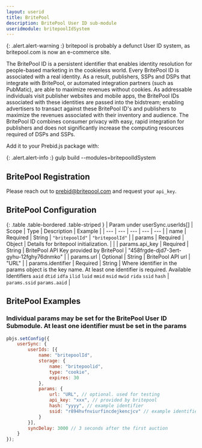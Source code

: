 ```yaml
---
layout: userid
title: BritePool
description: BritePool User ID sub-module
useridmodule: britepoolIdSystem
---
```


{: .alert.alert-warning :}
britepool is probably a defunct User ID system, as britepool.com is now an e-commerce site.

The BritePool ID is a persistent identifier that enables identity resolution for people-based marketing in the cookieless world. Every BritePool ID is associated with a real identity. As a result, publishers, SSPs and DSPs that integrate with BritePool, or automated
integration partners (such as PubMatic), are able to maximize revenues without cookies. As addressable individuals visit publisher websites and mobile apps, the BritePool IDs associated with these identities are passed into the bidstream; enabling advertisers to transact against these BritePool ID's and publishers to maximize the revenues associated with their inventory and audience. The BritePool ID combines consumer privacy with easy, rapid integration for publishers and does not significantly increase the computing resources required of DSPs and SSPs.

Add it to your Prebid.js package with:

{: .alert.alert-info :}
gulp build --modules=britepoolIdSystem

## BritePool Registration

Please reach out to [prebid@britepool.com](mailto:prebid@britepool.com) and request your `api_key`.

## BritePool Configuration

{: .table .table-bordered .table-striped }
| Param under userSync.userIds[] | Scope | Type | Description | Example |
| --- | --- | --- | --- | --- |
| name | Required | String | `"britepoolId"` | `"britepoolId"` |
| params | Required | Object | Details for britepool initialization. | |
| params.api_key | Required | String | BritePool API Key provided by BritePool | "458frgde-djd7-3ert-gyhu-12fghy76dnmko" |
| params.url | Optional | String | BritePool API url | "URL" |
| params.identifier | Required | String | Where identifier in the params object is the key name. At least one identifier is required. Available Identifiers `aaid` `dtid` `idfa` `ilid` `luid` `mmid` `msid` `mwid` `rida` `ssid` `hash` | `params.ssid` `params.aaid` |

## BritePool Examples

### Individual params may be set for the BritePool User ID Submodule. At least one identifier must be set in the params

```javascript
pbjs.setConfig({
    userSync: {
        userIds: [{
            name: "britepoolId",
            storage: {
                name: "britepoolid",
                type: "cookie",
                expires: 30
            },
            params: {
                url: "URL", // optional. used for testing
                api_key: "xxx", // provided by britepool
                hash: "yyyy", // example identifier
                ssid: "r894hvfnviurfincdejkencjcv" // example identifier
            }
        }],
        syncDelay: 3000 // 3 seconds after the first auction
    }
});
```
